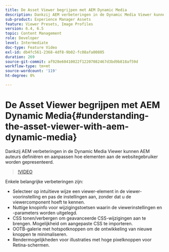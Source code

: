 ```yaml
---
title: De Asset Viewer begrijpen met AEM Dynamic Media
description: Dankzij AEM verbeteringen in de Dynamic Media Viewer kunnen AEM auteurs definiëren en aanpassen hoe elementen aan de websitegebruiker worden gepresenteerd.
sub-product: Experience Manager Assets
feature: Viewer Presets, Image Profiles
version: 6.4, 6.5
topic: Content Management
role: Developer
level: Intermediate
doc-type: Feature Video
exl-id: db4fc561-2368-4df8-9b02-fc08afa00805
duration: 269
source-git-commit: af928e60410022f12207082467d3bd9b818af59d
workflow-type: tm+mt
source-wordcount: '119'
ht-degree: 0%

---
```


# De Asset Viewer begrijpen met AEM Dynamic Media{#understanding-the-asset-viewer-with-aem-dynamic-media}

Dankzij AEM verbeteringen in de Dynamic Media Viewer kunnen AEM auteurs definiëren en aanpassen hoe elementen aan de websitegebruiker worden gepresenteerd.

>[!VIDEO](https://video.tv.adobe.com/v/17783?quality=12&learn=on)

Enkele belangrijke verbeteringen zijn:

* Selecteer op intuïtieve wijze een viewer-element in de viewer-voorinstelling en pas de instellingen aan, zonder dat u de viewercomponent hoeft te kennen.
* Nuttige knopinfo voor wijzigingstoetsen waarin de viewerinstellingen en -parameters worden uitgelegd.
* CSS tonen/verbergen om geavanceerde CSS-wijzigingen aan te brengen. Mogelijkheid om aangepaste CSS te importeren.
* OOTB-galerie met hotspotknoppen om de ontwikkeling van nieuwe knoppen te minimaliseren.
* Rendermogelijkheden voor illustraties met hoge pixelknoppen voor Retina-schermen.
